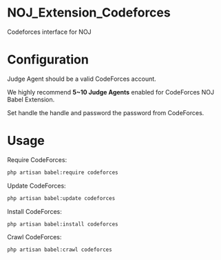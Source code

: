 # NOJ_Extension_Codeforces
Codeforces interface for NOJ

# Configuration

Judge Agent should be a valid CodeForces account.

We highly recommend **5~10 Judge Agents** enabled for CodeForces NOJ Babel Extension.

Set handle the handle and password the password from CodeForces.

# Usage

Require CodeForces:

```bash
php artisan babel:require codeforces
```

Update CodeForces:

```bash
php artisan babel:update codeforces
```

Install CodeForces:

```bash
php artisan babel:install codeforces
```

Crawl CodeForces:

```bash
php artisan babel:crawl codeforces
```